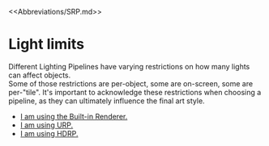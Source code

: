 <<Abbreviations/SRP.md>>
# Light limits

Different Lighting Pipelines have varying restrictions on how many lights can affect objects.  
Some of those restrictions are per-object, some are on-screen, some are per-"tile". It's important to acknowledge these restrictions when choosing a pipeline, as they can ultimately influence the final art style.

- [I am using the Built-in Renderer.](Built-In.md)
- [I am using URP.](URP.md)
- [I am using HDRP.](HDRP.md)
